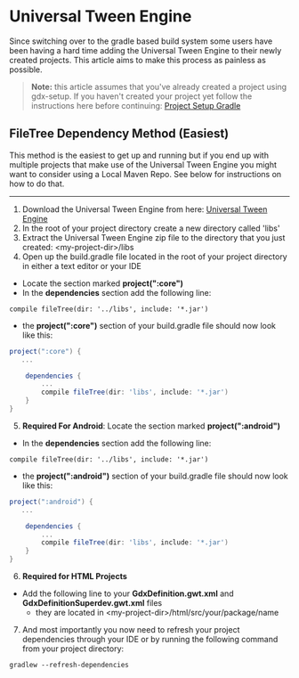 # Universal Tween Engine

Since switching over to the gradle based build system some users have been having a hard time adding the Universal Tween Engine to their newly created projects. This article aims to make this process as painless as possible.

> **Note:** this article assumes that you've already created a project using gdx-setup. If you haven't created your project yet follow the instructions here before continuing: [Project Setup Gradle](https://github.com/libgdx/libgdx/wiki/Project-Setup-Gradle)

## FileTree Dependency Method (Easiest)

This method is the easiest to get up and running but if you end up with multiple projects that make use of the Universal Tween Engine you might want to consider using a Local Maven Repo. See below for instructions on how to do that.

---

1. Download the Universal Tween Engine from here: [Universal Tween Engine](https://code.google.com/p/java-universal-tween-engine/downloads/list)
2. In the root of your project directory create a new directory called 'libs'
3. Extract the Universal Tween Engine zip file to the directory that you just created: &lt;my-project-dir&gt;/libs
4. Open up the build.gradle file located in the root of your project directory in either a text editor or your IDE
  * Locate the section marked **project(":core")**
  * In the **dependencies** section add the following line:
  ```
  compile fileTree(dir: '../libs', include: '*.jar')
  ```
  * the **project(":core")** section of your build.gradle file should now look like this:

  ```groovy
  project(":core") {
     ...

      dependencies {
          ...
          compile fileTree(dir: 'libs', include: '*.jar')
      }
  }
  ```
5. **Required For Android**: Locate the section marked **project(":android")**
  * In the **dependencies** section add the following line:
  ```
  compile fileTree(dir: '../libs', include: '*.jar')
  ```
  * the **project(":android")** section of your build.gradle file should now look like this:
  ```groovy
  project(":android") {
     ...

      dependencies {
          ...
          compile fileTree(dir: 'libs', include: '*.jar')
      }
  }
  ```
6. **Required for HTML Projects**
  * Add the following line to your **GdxDefinition.gwt.xml** and **GdxDefinitionSuperdev.gwt.xml** files
    * they are located in &lt;my-project-dir&gt;/html/src/your/package/name

7. And most importantly you now need to refresh your project dependencies through your IDE or by running the following command from your project directory:

  ```
  gradlew --refresh-dependencies
  ```